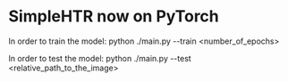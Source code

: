 # SimpleHTR now on PyTorch

In order to train the model:
    python ./main.py --train <number_of_epochs>

In order to test the model:
    python ./main.py --test <relative_path_to_the_image>